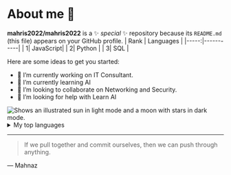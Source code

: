 # About me 👋


<!-- TO DO: add more details about me later -->

**mahris2022/mahris2022** is a ✨ _special_ ✨ repository because its `README.md` (this file) appears on your GitHub profile.
| Rank | Languages |
|-----:|-----------|
|     1| JavaScript|
|     2| Python    |
|     3| SQL       |

Here are some ideas to get you started:

- 🔭 I’m currently working on IT Consultant.
- 🌱 I’m currently learning AI
- 👯 I’m looking to collaborate on Networking and Security.
- 🤔 I’m looking for help with Learn AI

<picture>
  <source media="(prefers-color-scheme: dark)" srcset="https://user-images.githubusercontent.com/25423296/163456776-7f95b81a-f1ed-45f7-b7ab-8fa810d529fa.png">
  <source media="(prefers-color-scheme: light)" srcset="https://user-images.githubusercontent.com/25423296/163456779-a8556205-d0a5-45e2-ac17-42d089e3c3f8.png">
  <img alt="Shows an illustrated sun in light mode and a moon with stars in dark mode." src="https://user-images.githubusercontent.com/25423296/163456779-a8556205-d0a5-45e2-ac17-42d089e3c3f8.png">
</picture>
<details>
<summary>My top languages</summary>

| Rank | Languages |
|-----:|-----------|
|     1| JavaScript|
|     2| Python    |
|     3| SQL       |

</details>

---
> If we pull together and commit ourselves, then we can push through anything.

— Mahnaz

  <!--
- 💬 Ask me about ...
- 📫 How to reach me: ...
- 😄 Pronouns: ...
- ⚡ Fun fact: ...
-->

